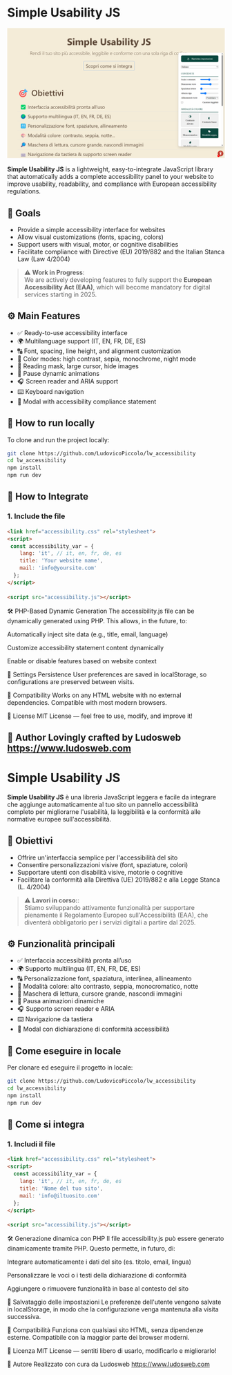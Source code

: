 # Simple Usability JS

![Anteprima del pannello accessibilità](screenshot.png)


**Simple Usability JS** is a lightweight, easy-to-integrate JavaScript library that automatically adds a complete accessibility panel to your website to improve usability, readability, and compliance with European accessibility regulations.

## 🎯 Goals

- Provide a simple accessibility interface for websites  
- Allow visual customizations (fonts, spacing, colors)  
- Support users with visual, motor, or cognitive disabilities  
- Facilitate compliance with Directive (EU) 2019/882 and the Italian Stanca Law (Law 4/2004)

> ⚠️ **Work in Progress**:  
We are actively developing features to fully support the **European Accessibility Act (EAA)**, which will become mandatory for digital services starting in 2025.


## ⚙️ Main Features

- ✅ Ready-to-use accessibility interface  
- 🌍 Multilanguage support (IT, EN, FR, DE, ES)  
- 🔠 Font, spacing, line height, and alignment customization  
- 🎨 Color modes: high contrast, sepia, monochrome, night mode  
- 🔎 Reading mask, large cursor, hide images  
- 🔄 Pause dynamic animations  
- 🎧 Screen reader and ARIA support  
- ⌨️ Keyboard navigation  
- 📄 Modal with accessibility compliance statement  


## 🧪 How to run locally

To clone and run the project locally:

```bash
git clone https://github.com/LudovicoPiccolo/lw_accessibility
cd lw_accessibility
npm install
npm run dev
```

## 🚀 How to Integrate

### 1. Include the file

```html
<link href="accessibility.css" rel="stylesheet">
<script>
 const accessibility_var = {
    lang: 'it', // it, en, fr, de, es
    title: 'Your website name',
    mail: 'info@yoursite.com'
  };
</script>

<script src="accessibility.js"></script>
```


🛠️ PHP-Based Dynamic Generation
The accessibility.js file can be dynamically generated using PHP. This allows, in the future, to:

Automatically inject site data (e.g., title, email, language)

Customize accessibility statement content dynamically

Enable or disable features based on website context

💾 Settings Persistence
User preferences are saved in localStorage, so configurations are preserved between visits.

🧩 Compatibility
Works on any HTML website with no external dependencies. Compatible with most modern browsers.

📜 License
MIT License — feel free to use, modify, and improve it!

🙌 Author
Lovingly crafted by Ludosweb
https://www.ludosweb.com
----------------------------------------------

# Simple Usability JS

**Simple Usability JS** è una libreria JavaScript leggera e facile da integrare che aggiunge automaticamente al tuo sito un pannello accessibilità completo per migliorarne l'usabilità, la leggibilità e la conformità alle normative europee sull'accessibilità.

## 🎯 Obiettivi

- Offrire un'interfaccia semplice per l'accessibilità del sito
- Consentire personalizzazioni visive (font, spaziature, colori)
- Supportare utenti con disabilità visive, motorie o cognitive
- Facilitare la conformità alla Direttiva (UE) 2019/882 e alla Legge Stanca (L. 4/2004)

> ⚠️ **Lavori in corso:**:  
Stiamo sviluppando attivamente funzionalità per supportare pienamente il Regolamento Europeo sull'Accessibilità (EAA), che diventerà obbligatorio per i servizi digitali a partire dal 2025.



## ⚙️ Funzionalità principali

- ✅ Interfaccia accessibilità pronta all’uso
- 🌍 Supporto multilingua (IT, EN, FR, DE, ES)
- 🔠 Personalizzazione font, spaziatura, interlinea, allineamento
- 🎨 Modalità colore: alto contrasto, seppia, monocromatico, notte
- 🔎 Maschera di lettura, cursore grande, nascondi immagini
- 🔄 Pausa animazioni dinamiche
- 🎧 Supporto screen reader e ARIA
- ⌨️ Navigazione da tastiera
- 📄 Modal con dichiarazione di conformità accessibilità

## 🧪 Come eseguire in locale

Per clonare ed eseguire il progetto in locale:

```bash
git clone https://github.com/LudovicoPiccolo/lw_accessibility
cd lw_accessibility
npm install
npm run dev
```


## 🚀 Come si integra

### 1. Includi il file

```html
<link href="accessibility.css" rel="stylesheet">
<script>
  const accessibility_var = {
    lang: 'it', // it, en, fr, de, es
    title: 'Nome del tuo sito',
    mail: 'info@iltuosito.com'
  };
</script>

<script src="accessibility.js"></script>
```


🛠️ Generazione dinamica con PHP
Il file accessibility.js può essere generato dinamicamente tramite PHP. Questo permette, in futuro, di:

Integrare automaticamente i dati del sito (es. titolo, email, lingua)

Personalizzare le voci o i testi della dichiarazione di conformità

Aggiungere o rimuovere funzionalità in base al contesto del sito


💾 Salvataggio delle impostazioni
Le preferenze dell'utente vengono salvate in localStorage, in modo che la configurazione venga mantenuta alla visita successiva.

🧩 Compatibilità
Funziona con qualsiasi sito HTML, senza dipendenze esterne. Compatibile con la maggior parte dei browser moderni.

📜 Licenza
MIT License — sentiti libero di usarlo, modificarlo e migliorarlo!

🙌 Autore
Realizzato con cura da Ludosweb
https://www.ludosweb.com


